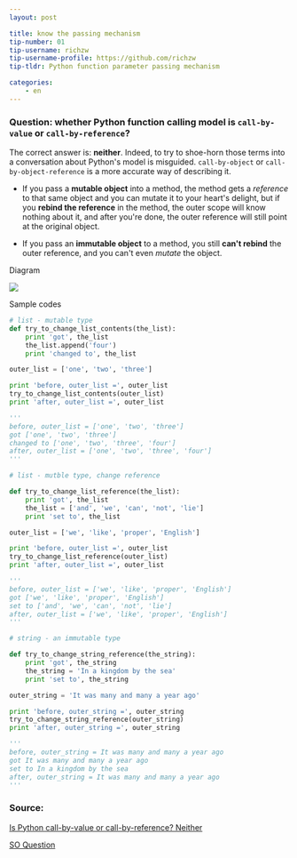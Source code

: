 ```yaml
---
layout: post

title: know the passing mechanism 
tip-number: 01
tip-username: richzw
tip-username-profile: https://github.com/richzw
tip-tldr: Python function parameter passing mechanism

categories:
    - en
---
```


### Question: whether Python function calling model is `call-by-value` or `call-by-reference`?

The correct answer is: **neither**. Indeed, to try to shoe-horn those terms into a conversation about Python's model is misguided. 
`call-by-object` or `call-by-object-reference` is a more accurate way of describing it. 

- If you pass a **mutable object** into a method, the method gets a _reference_ to that same object and you can mutate it to your heart's
delight, but if you **rebind the reference** in the method, the outer scope will know nothing about it, and after you're done, 
the outer reference will still point at the original object.

- If you pass an **immutable object** to a method, you still **can't rebind** the outer reference, and you can't even _mutate_ the object.

Diagram

![](http://i.stack.imgur.com/hKDcu.png)

Sample codes

```python
# list - mutable type
def try_to_change_list_contents(the_list):
    print 'got', the_list
    the_list.append('four')
    print 'changed to', the_list

outer_list = ['one', 'two', 'three']

print 'before, outer_list =', outer_list
try_to_change_list_contents(outer_list)
print 'after, outer_list =', outer_list

'''
before, outer_list = ['one', 'two', 'three']
got ['one', 'two', 'three']
changed to ['one', 'two', 'three', 'four']
after, outer_list = ['one', 'two', 'three', 'four']
'''

# list - mutble type, change reference

def try_to_change_list_reference(the_list):
    print 'got', the_list
    the_list = ['and', 'we', 'can', 'not', 'lie']
    print 'set to', the_list

outer_list = ['we', 'like', 'proper', 'English']

print 'before, outer_list =', outer_list
try_to_change_list_reference(outer_list)
print 'after, outer_list =', outer_list

'''
before, outer_list = ['we', 'like', 'proper', 'English']
got ['we', 'like', 'proper', 'English']
set to ['and', 'we', 'can', 'not', 'lie']
after, outer_list = ['we', 'like', 'proper', 'English']
'''

# string - an immutable type

def try_to_change_string_reference(the_string):
    print 'got', the_string
    the_string = 'In a kingdom by the sea'
    print 'set to', the_string

outer_string = 'It was many and many a year ago'

print 'before, outer_string =', outer_string
try_to_change_string_reference(outer_string)
print 'after, outer_string =', outer_string

'''
before, outer_string = It was many and many a year ago
got It was many and many a year ago
set to In a kingdom by the sea
after, outer_string = It was many and many a year ago
'''

```

### Source:

[Is Python call-by-value or call-by-reference? Neither](https://jeffknupp.com/blog/2012/11/13/is-python-callbyvalue-or-callbyreference-neither/)

[SO Question](http://stackoverflow.com/questions/986006/how-do-i-pass-a-variable-by-reference)
